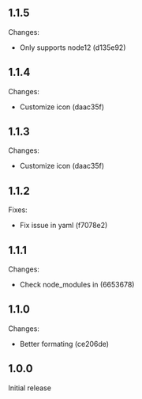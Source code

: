 ## 1.1.5

Changes:

- Only supports node12 (d135e92)

## 1.1.4

Changes:

- Customize icon (daac35f)

## 1.1.3

Changes:

- Customize icon (daac35f)

## 1.1.2

Fixes:

- Fix issue in yaml (f7078e2)

## 1.1.1

Changes:

- Check node_modules in (6653678)

## 1.1.0

Changes:

- Better formating (ce206de)

## 1.0.0

Initial release